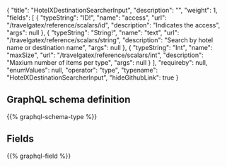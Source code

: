 {
  "title": "HotelXDestinationSearcherInput",
  "description": "",
  "weight": 1,
  "fields": [
    {
      "typeString": "ID!",
      "name": "access",
      "url": "/travelgatex/reference/scalars/id",
      "description": "Indicates the access",
      "args": null
    },
    {
      "typeString": "String!",
      "name": "text",
      "url": "/travelgatex/reference/scalars/string",
      "description": "Search by hotel name or destination name",
      "args": null
    },
    {
      "typeString": "Int",
      "name": "maxSize",
      "url": "/travelgatex/reference/scalars/int",
      "description": "Maxium number of items per type",
      "args": null
    }
  ],
  "requireby": null,
  "enumValues": null,
  "operator": "type",
  "typename": "HotelXDestinationSearcherInput",
  "hideGithubLink": true
}
## GraphQL schema definition

{{% graphql-schema-type %}}

## Fields

{{% graphql-field %}}
